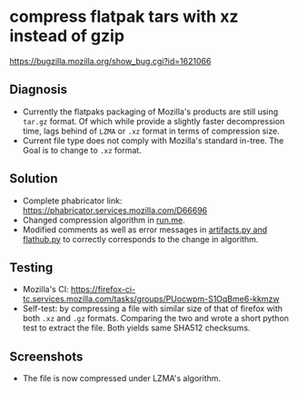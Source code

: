 

# compress flatpak tars with xz instead of gzip
https://bugzilla.mozilla.org/show_bug.cgi?id=1621066

## Diagnosis

- Currently the flatpaks packaging of Mozilla's products are still using `tar.gz` format. Of which while provide a slightly faster decompression time, lags behind of `LZMA` or `.xz` format in terms of compression size.
- Current file type does not comply with Mozilla's standard in-tree. The Goal is to change to `.xz` format.

## Solution

- Complete phabricator link: https://phabricator.services.mozilla.com/D66696
- Changed compression algorithm in [run.me](https://hg.mozilla.org/mozilla-central/file/tip/taskcluster/docker/firefox-flatpak/runme.sh#l124).
- Modified comments as well as error messages in [artifacts.py and flathub.py](https://github.com/mozilla-releng/scriptworker-scripts/pull/176/files) to correctly corresponds to the change in algorithm.

## Testing

- Mozilla's CI: https://firefox-ci-tc.services.mozilla.com/tasks/groups/PUocwpm-S1OqBme6-kkmzw
- Self-test: by compressing a file with similar size of that of firefox with both `.xz` and `.gz` formats. Comparing the two and wrote a short python test to extract the file. Both yields same SHA512 checksums.

## Screenshots

- The file is now compressed under LZMA's algorithm.
